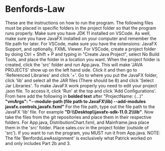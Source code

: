# Benfords-Law
These are the instructions on how to run the program. The following files must be placed in specific folders in the project folder so that the program runs properly. Make sure you have JDK 11 installed on VSCode. As well, make sure you have JavaFX installed on your computer and remember the file path for later. For VSCode, make sure you have the extensions: JavaFX Support, and optionally, FXML Viewer. For VSCode, create a project folder by doing Ctrl + Shift + P and typing in "Create Java Project", select No Build Tools, and place the folder in a location you want. When the project folder is created, click the 'src' folder and run App.java. This will make 'JAVA PROJECTS' show up on the left hand side. Click it and then go to 'Referenced Libraries' and click '+'. Go to where you put the JavaFX folder, click 'lib' and select all the JAR files (There should be 8) and click 'Select Jar Libraries'. To make JavaFX work properly you need to edit your project .json file. To access it, click 'Run' at the top and click 'Add Configurations'. From here add the following in **bolded text** after "ProjectName: (...)" **"vmArgs": "--module-path (file path to JavaFX\\lib) --add-modules javafx.controls,javafx.fxml"** For the file path, type out the file path to the JavaFX 'lib' file. For example **"D:\\\Desktop\\\javafx-sdk-11.0.2\\\lib"**.  Now take the files from the git repositories and place them in their respective folders. For App.java, DistributionChart.fxml, and Mainframe.java place them in the 'src' folder. Place sales.csv in the project folder (outside of 'src'). If you want to run the program, you MUST run it from App.java. NOTE: The file 'BenfordsLawAssignment' is exclusively what Patrick worked on and only includes Part 2b and 3. 
